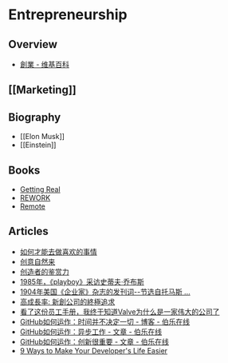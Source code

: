 # Entrepreneurship


## Overview

- [創業 - 维基百科](https://zh.wikipedia.org/wiki/%E5%89%B5%E6%A5%AD)


## [[Marketing]]


## Biography

- [[Elon Musk]]
- [[Einstein]]


## Books

- [Getting Real](http://gettingreal.37signals.com/GR_chn.php)
- [REWORK](https://www.v2ex.com/rework)
- [Remote](http://www.jianshu.com/nb/41672)


## Articles

- [如何才能去做喜欢的事情](http://www.wanglianghome.org/zh_CN/translation/HowToDoWhatYouLove.html)
- [创意自然来](http://5long.tumblr.com/post/525654905/organic-idea)
- [创造者的鉴赏力](http://daiyuwen.freeshell.org/gb/taste/taste.html)
- [1985年，《playboy》采访史蒂夫·乔布斯](https://www.douban.com/group/topic/21013199/)
- [1904年美国《企业家》杂志的发刊词--节选自托马斯 ...](https://www.douban.com/group/topic/14094464/)
- [高成長率: 新創公司的終極追求](https://medium.com/@startup_readingclub/%E6%96%B0%E5%89%B5-%E9%AB%98%E6%88%90%E9%95%B7%E7%8E%87-3a4ac76397e1)
- [看了这份员工手册，我终于知道Valve为什么是一家伟大的公司了](https://mp.weixin.qq.com/s?__biz=MjM5OTc2ODUxMw==&mid=2649712393&idx=1&sn=b3fcffd8f5594794b2f9d7b7f5114dfa)
- [GitHub如何运作：时间并不决定一切 - 博客 - 伯乐在线](http://blog.jobbole.com/6492/)
- [GitHub如何运作：异步工作 - 文章 - 伯乐在线](http://blog.jobbole.com/6815/)
- [GitHub如何运作：创新很重要 - 文章 - 伯乐在线](http://blog.jobbole.com/7547/)
- [9 Ways to Make Your Developer's Life Easier](https://www.themuse.com/advice/9-ways-to-make-your-developers-life-easier)
